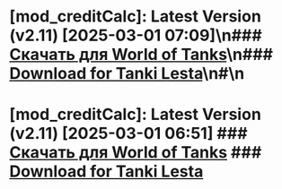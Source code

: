 # [mod_creditCalc]: Latest Version (v2.11) [2025-03-01 07:09]\n### [**Скачать для World of Tanks**](https://github.com/spoter/spoter-mods/releases/download/latest/mod_creditCalc.zip)\n### [**Download for Tanki Lesta**](https://github.com/spoter/spoter-mods/releases/download/latest/mod_creditCalc_RU.zip)\n#\n

# [mod_creditCalc]: Latest Version (v2.11) [2025-03-01 06:51] ### [**Скачать для World of Tanks**](https://github.com/spoter/spoter-mods/releases/download/latest/mod_creditCalc.zip) ### [**Download for Tanki Lesta**](https://github.com/spoter/spoter-mods/releases/download/latest/mod_creditCalc_RU.zip) #



